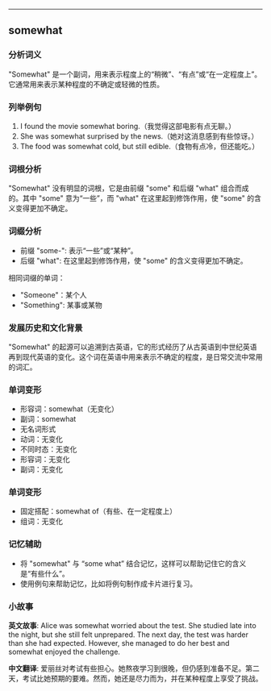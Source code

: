 
---------------
## somewhat
### 分析词义
"Somewhat" 是一个副词，用来表示程度上的“稍微”、“有点”或“在一定程度上”。它通常用来表示某种程度的不确定或轻微的性质。

### 列举例句
1. I found the movie somewhat boring.（我觉得这部电影有点无聊。）
2. She was somewhat surprised by the news.（她对这消息感到有些惊讶。）
3. The food was somewhat cold, but still edible.（食物有点冷，但还能吃。）

### 词根分析
"Somewhat" 没有明显的词根，它是由前缀 "some" 和后缀 "what" 组合而成的。其中 "some" 意为“一些”，而 "what" 在这里起到修饰作用，使 "some" 的含义变得更加不确定。

### 词缀分析
- 前缀 "some-": 表示“一些”或“某种”。
- 后缀 "what": 在这里起到修饰作用，使 "some" 的含义变得更加不确定。

相同词缀的单词：
- "Someone"：某个人
- "Something": 某事或某物

### 发展历史和文化背景
"Somewhat" 的起源可以追溯到古英语，它的形式经历了从古英语到中世纪英语再到现代英语的变化。这个词在英语中用来表示不确定的程度，是日常交流中常用的词汇。

### 单词变形
- 形容词：somewhat（无变化）
- 副词：somewhat
- 无名词形式
- 动词：无变化
- 不同时态：无变化
- 形容词：无变化
- 副词：无变化

### 单词变形
- 固定搭配：somewhat of（有些、在一定程度上）
- 组词：无变化

### 记忆辅助
- 将 "somewhat" 与 “some what” 结合记忆，这样可以帮助记住它的含义是“有些什么”。
- 使用例句来帮助记忆，比如将例句制作成卡片进行复习。

### 小故事
**英文故事**:
Alice was somewhat worried about the test. She studied late into the night, but she still felt unprepared. The next day, the test was harder than she had expected. However, she managed to do her best and somewhat enjoyed the challenge.

**中文翻译**:
爱丽丝对考试有些担心。她熬夜学习到很晚，但仍感到准备不足。第二天，考试比她预期的要难。然而，她还是尽力而为，并在某种程度上享受了挑战。

